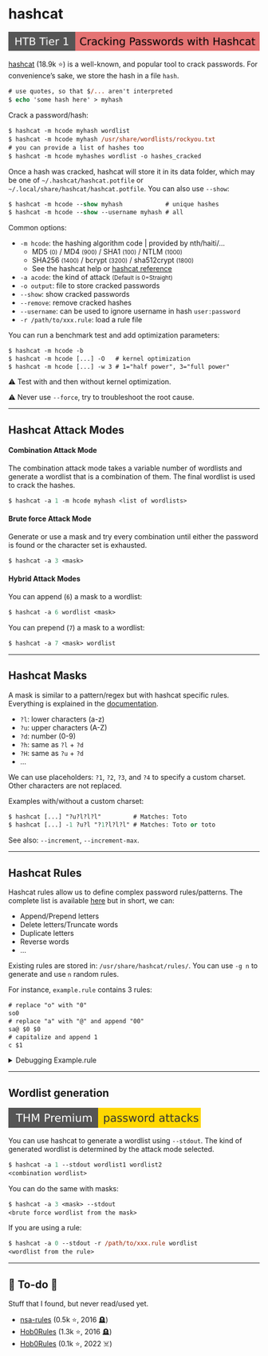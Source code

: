 # hashcat

[![crackingpasswordswithhashcat](../../../../_badges/htb/crackingpasswordswithhashcat.svg)](https://academy.hackthebox.com/course/preview/cracking-passwords-with-hashcat)

<div class="row row-cols-lg-2"><div>

[hashcat](https://github.com/hashcat/hashcat) (18.9k ⭐) is a well-known, and popular tool to crack passwords. For convenience’s sake, we store the hash in a file `hash`.

```ps
# use quotes, so that $/... aren't interpreted
$ echo 'some hash here' > myhash
```

Crack a password/hash:

```ps
$ hashcat -m hcode myhash wordlist
$ hashcat -m hcode myhash /usr/share/wordlists/rockyou.txt
# you can provide a list of hashes too
$ hashcat -m hcode myhashes wordlist -o hashes_cracked
```

Once a hash was cracked, hashcat will store it in its data folder, which may be one of `~/.hashcat/hashcat.potfile` or `~/.local/share/hashcat/hashcat.potfile`. You can also use `--show`:

```ps
$ hashcat -m hcode --show myhash            # unique hashes
$ hashcat -m hcode --show --username myhash # all
```
</div><div>

Common options:

* `-m hcode`: the hashing algorithm code | provided by nth/haiti/...
    * MD5 <small>(0)</small> / MD4 <small>(900)</small> / SHA1 <small>(100)</small> / NTLM <small>(1000)</small>
    * SHA256 <small>(1400)</small> / bcrypt <small>(3200)</small> / sha512crypt <small>(1800)</small>
    * See the hashcat help or [hashcat reference](https://hashcat.net/wiki/doku.php?id=example_hashes)
* `-a acode`: the kind of attack <small>(Default is 0=Straight)</small>
* `-o output`: file to store cracked passwords
* `--show`: show cracked passwords
* `--remove`: remove cracked hashes
* `--username`: can be used to ignore username in hash `user:password`
* `-r /path/to/xxx.rule`: load a rule file

You can run a benchmark test and add optimization parameters:

```
$ hashcat -m hcode -b
$ hashcat -m hcode [...] -O   # kernel optimization
$ hashcat -m hcode [...] -w 3 # 1="half power", 3="full power"
```

⚠️ Test with and then without kernel optimization.

⚠️ Never use `--force`, try to troubleshoot the root cause.
</div></div>

<hr class="sep-both">

## Hashcat Attack Modes

<div class="row row-cols-lg-2"><div>

#### Combination Attack Mode

The combination attack mode takes a variable number of wordlists and generate a wordlist that is a combination of them. The final wordlist is used to crack the hashes.

```ps
$ hashcat -a 1 -m hcode myhash <list of wordlists>
```

#### Brute force Attack Mode

Generate or use a mask and try every combination until either the password is found or the character set is exhausted.

```ps
$ hashcat -a 3 <mask>
```
</div><div>

#### Hybrid Attack Modes

You can append (`6`) a mask to a wordlist:

```ps
$ hashcat -a 6 wordlist <mask>
```

You can prepend (`7`) a mask to a wordlist:

```ps
$ hashcat -a 7 <mask> wordlist
```
</div></div>

<hr class="sep-both">

## Hashcat Masks

<div class="row row-cols-lg-2"><div>

A mask is similar to a pattern/regex but with hashcat specific rules. Everything is explained in the [documentation](https://hashcat.net/wiki/doku.php?id=mask_attack).

* `?l`: lower characters (a-z)
* `?u`: upper characters (A-Z)
* `?d`: number (0-9)
* `?h`: same as `?l` + `?d`
* `?H`: same as `?u` + `?d`
* ...

We can use placeholders: `?1`, `?2`, `?3`, and `?4` to specify a custom charset. Other characters are not replaced.
</div><div>

Examples with/without a custom charset:

```ps
$ hashcat [...] "?u?l?l?l"         # Matches: Toto
$ hashcat [...] -1 ?u?l "?1?l?l?l" # Matches: Toto or toto
```

See also: `--increment`, `--increment-max`.
</div></div>

<hr class="sep-both">

## Hashcat Rules

<div class="row row-cols-lg-2"><div>

Hashcat rules allow us to define complex password rules/patterns. The complete list is available [here](https://hashcat.net/wiki/doku.php?id=rule_based_attack#implemented_compatible_functions) but in short, we can:

* Append/Prepend letters
* Delete letters/Truncate words
* Duplicate letters
* Reverse words
* ...

Existing rules are stored in: `/usr/share/hashcat/rules/`. You can use `-g n` to generate and use `n` random rules.
</div><div>

For instance, `example.rule` contains 3 rules:

```bash!
# replace "o" with "0"
so0
# replace "a" with "@" and append "00" 
sa@ $0 $0 
# capitalize and append 1
c $1
```

<details class="details-n">
<summary>Debugging Example.rule</summary>

```shell!
$ cat ./wordlist
toto
tata
titi
$ hashcat -a 0 --stdout -r ./example.rule ./wordlist
t0t0
toto00
Toto1
tata
t@t@00
Tata1
titi
titi00
Titi1
```
</details>
</div></div>

<hr class="sep-both">

## Wordlist generation

[![passwordattacks](../../../../_badges/thmp/passwordattacks.svg)](https://tryhackme.com/room/passwordattacks)

<div class="row row-cols-lg-2"><div>

You can use hashcat to generate a wordlist using `--stdout`. The kind of generated wordlist is determined by the attack mode selected.

```ps
$ hashcat -a 1 --stdout wordlist1 wordlist2
<combination wordlist>
```

You can do the same with masks:

```ps
$ hashcat -a 3 <mask> --stdout
<brute force wordlist from the mask>
```
</div><div>

If you are using a rule:

```ps
$ hashcat -a 0 --stdout -r /path/to/xxx.rule wordlist
<wordlist from the rule>
```

</div></div>

<hr class="sep-both">

## 👻 To-do 👻

Stuff that I found, but never read/used yet.

<div class="row row-cols-lg-2"><div>

* [nsa-rules](https://github.com/NSAKEY/nsa-rules) (0.5k ⭐, 2016 🪦)
* [Hob0Rules](https://github.com/praetorian-inc/Hob0Rules) (1.3k ⭐, 2016 🪦)
* [Hob0Rules](https://github.com/praetorian-inc/Hob0Rules) (0.1k ⭐, 2022 ☠️)
</div><div>
</div></div>